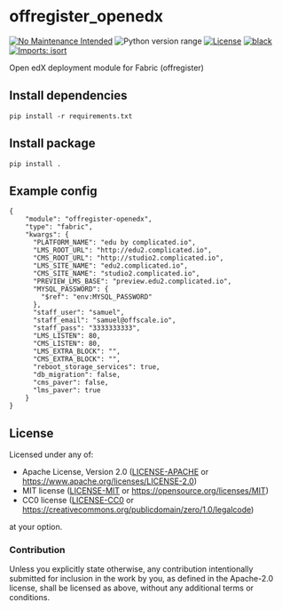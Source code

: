 offregister_openedx
===================
[![No Maintenance Intended](http://unmaintained.tech/badge.svg)](http://unmaintained.tech)
![Python version range](https://img.shields.io/badge/python-2.7%20|%203.5%20|%203.6%20|%203.7%20|%203.8%20|%203.9%20|%203.10%20|%203.11%20|%203.12%20|%203.13-blue.svg)
[![License](https://img.shields.io/badge/license-Apache--2.0%20OR%20MIT%20OR%20CC0--1.0-blue.svg)](https://opensource.org/licenses/Apache-2.0)
[![black](https://img.shields.io/badge/code%20style-black-000000.svg)](https://github.com/psf/black)
[![Imports: isort](https://img.shields.io/badge/%20imports-isort-%231674b1?style=flat&labelColor=ef8336)](https://pycqa.github.io/isort)

Open edX deployment module for Fabric (offregister)

## Install dependencies

    pip install -r requirements.txt

## Install package

    pip install .

## Example config

    {
        "module": "offregister-openedx",
        "type": "fabric",
        "kwargs": {
          "PLATFORM_NAME": "edu by complicated.io",
          "LMS_ROOT_URL": "http://edu2.complicated.io",
          "CMS_ROOT_URL": "http://studio2.complicated.io",
          "LMS_SITE_NAME": "edu2.complicated.io",
          "CMS_SITE_NAME": "studio2.complicated.io",
          "PREVIEW_LMS_BASE": "preview.edu2.complicated.io",
          "MYSQL_PASSWORD": {
            "$ref": "env:MYSQL_PASSWORD"
          },
          "staff_user": "samuel",
          "staff_email": "samuel@offscale.io",
          "staff_pass": "3333333333",
          "LMS_LISTEN": 80,
          "CMS_LISTEN": 80,
          "LMS_EXTRA_BLOCK": "",
          "CMS_EXTRA_BLOCK": "",
          "reboot_storage_services": true,
          "db_migration": false,
          "cms_paver": false,
          "lms_paver": true
        }
    }

## License

Licensed under any of:

- Apache License, Version 2.0 ([LICENSE-APACHE](LICENSE-APACHE) or <https://www.apache.org/licenses/LICENSE-2.0>)
- MIT license ([LICENSE-MIT](LICENSE-MIT) or <https://opensource.org/licenses/MIT>)
- CC0 license ([LICENSE-CC0](LICENSE-CC0) or <https://creativecommons.org/publicdomain/zero/1.0/legalcode>)

at your option.

### Contribution

Unless you explicitly state otherwise, any contribution intentionally submitted
for inclusion in the work by you, as defined in the Apache-2.0 license, shall be
licensed as above, without any additional terms or conditions.
